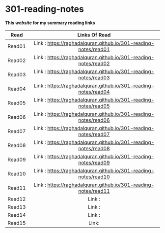# 301-reading-notes #

**This *website* for my summary reading links** 

| Read   |      Links Of Read      |  
|----------|:-------------:|
| Read01 | Link : https://raghadalquran.github.io/301-reading-notes/read01    | 
| Read02 | Link : https://raghadalquran.github.io/301-reading-notes/read02    |  
| Read03 | Link : https://raghadalquran.github.io/301-reading-notes/read03    |   
| Read04 | Link : https://raghadalquran.github.io/301-reading-notes/read04    | 
| Read05 | Link : https://raghadalquran.github.io/301-reading-notes/read05    |  
| Read06 | Link : https://raghadalquran.github.io/301-reading-notes/read06    | 
| Read07 | Link : https://raghadalquran.github.io/301-reading-notes/read07    | 
| Read08 | Link : https://raghadalquran.github.io/301-reading-notes/read08    |  
| Read09 | Link : https://raghadalquran.github.io/301-reading-notes/read09    |   
| Read10 | Link : https://raghadalquran.github.io/301-reading-notes/read10    | 
| Read11 | Link : https://raghadalquran.github.io/301-reading-notes/read11    |  
| Read12 | Link :     | 
| Read13 | Link :     | 
| Read14 | Link :     |  
| Read15 | Link:      | 
    
